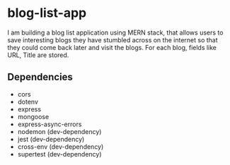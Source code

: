 # blog-list-app
I am building a blog list application using MERN stack, that allows users to save interesting blogs they have stumbled across on the internet so that they could come back later and visit the blogs. For each blog, fields like URL, Title are stored.

## Dependencies 
-   cors
-   dotenv
-   express
-   mongoose
-   express-async-errors
-   nodemon         (dev-dependency)
-   jest            (dev-dependency)
-   cross-env            (dev-dependency)
-   supertest            (dev-dependency)

